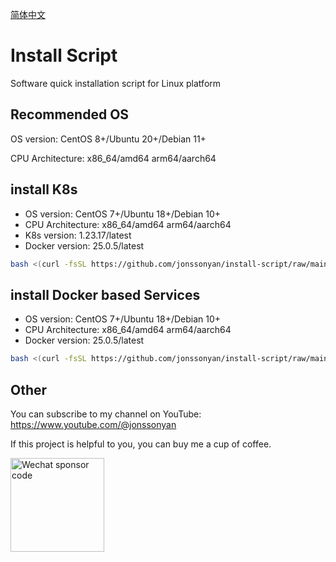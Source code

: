 [简体中文](README_ZH.md)

# Install Script

Software quick installation script for Linux platform

## Recommended OS

OS version: CentOS 8+/Ubuntu 20+/Debian 11+

CPU Architecture: x86_64/amd64 arm64/aarch64

## install K8s

- OS version: CentOS 7+/Ubuntu 18+/Debian 10+
- CPU Architecture: x86_64/amd64 arm64/aarch64
- K8s version: 1.23.17/latest
- Docker version: 25.0.5/latest

```bash
bash <(curl -fsSL https://github.com/jonssonyan/install-script/raw/main/k8s-install.sh)
```

## install Docker based Services

- OS version: CentOS 7+/Ubuntu 18+/Debian 10+
- CPU Architecture: x86_64/amd64 arm64/aarch64
- Docker version: 25.0.5/latest

```bash
bash <(curl -fsSL https://github.com/jonssonyan/install-script/raw/main/docker-install.sh)
```

## Other

You can subscribe to my channel on YouTube: https://www.youtube.com/@jonssonyan

If this project is helpful to you, you can buy me a cup of coffee.

<img src="https://github.com/jonssonyan/install-script/assets/46235235/cce90c48-27d3-492c-af3e-468b656bdd06" width="150" alt="Wechat sponsor code" title="Wechat sponsor code"/>
